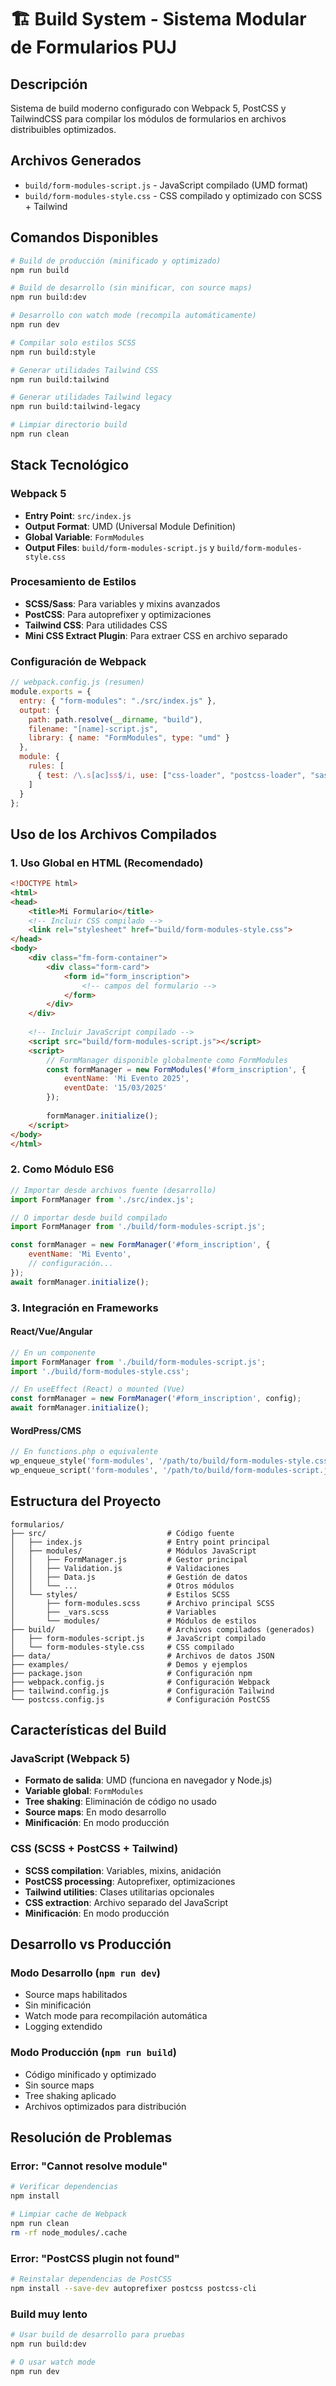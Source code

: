 # 🏗️ Build System - Sistema Modular de Formularios PUJ

## Descripción
Sistema de build moderno configurado con Webpack 5, PostCSS y TailwindCSS para compilar los módulos de formularios en archivos distribuibles optimizados.

## Archivos Generados
- `build/form-modules-script.js` - JavaScript compilado (UMD format)
- `build/form-modules-style.css` - CSS compilado y optimizado con SCSS + Tailwind

## Comandos Disponibles

```bash
# Build de producción (minificado y optimizado)
npm run build

# Build de desarrollo (sin minificar, con source maps)
npm run build:dev

# Desarrollo con watch mode (recompila automáticamente)
npm run dev

# Compilar solo estilos SCSS
npm run build:style

# Generar utilidades Tailwind CSS
npm run build:tailwind

# Generar utilidades Tailwind legacy
npm run build:tailwind-legacy

# Limpiar directorio build
npm run clean
```

## Stack Tecnológico

### Webpack 5
- **Entry Point**: `src/index.js`
- **Output Format**: UMD (Universal Module Definition)
- **Global Variable**: `FormModules`
- **Output Files**: `build/form-modules-script.js` y `build/form-modules-style.css`

### Procesamiento de Estilos
- **SCSS/Sass**: Para variables y mixins avanzados
- **PostCSS**: Para autoprefixer y optimizaciones
- **Tailwind CSS**: Para utilidades CSS
- **Mini CSS Extract Plugin**: Para extraer CSS en archivo separado

### Configuración de Webpack

```javascript
// webpack.config.js (resumen)
module.exports = {
  entry: { "form-modules": "./src/index.js" },
  output: {
    path: path.resolve(__dirname, "build"),
    filename: "[name]-script.js",
    library: { name: "FormModules", type: "umd" }
  },
  module: {
    rules: [
      { test: /\.s[ac]ss$/i, use: ["css-loader", "postcss-loader", "sass-loader"] }
    ]
  }
};
```

## Uso de los Archivos Compilados

### 1. Uso Global en HTML (Recomendado)
```html
<!DOCTYPE html>
<html>
<head>
    <title>Mi Formulario</title>
    <!-- Incluir CSS compilado -->
    <link rel="stylesheet" href="build/form-modules-style.css">
</head>
<body>
    <div class="fm-form-container">
        <div class="form-card">
            <form id="form_inscription">
                <!-- campos del formulario -->
            </form>
        </div>
    </div>
    
    <!-- Incluir JavaScript compilado -->
    <script src="build/form-modules-script.js"></script>
    <script>
        // FormManager disponible globalmente como FormModules
        const formManager = new FormModules('#form_inscription', {
            eventName: 'Mi Evento 2025',
            eventDate: '15/03/2025'
        });
        
        formManager.initialize();
    </script>
</body>
</html>
```

### 2. Como Módulo ES6
```javascript
// Importar desde archivos fuente (desarrollo)
import FormManager from './src/index.js';

// O importar desde build compilado
import FormManager from './build/form-modules-script.js';

const formManager = new FormManager('#form_inscription', {
    eventName: 'Mi Evento',
    // configuración...
});
await formManager.initialize();
```

### 3. Integración en Frameworks

#### React/Vue/Angular
```javascript
// En un componente
import FormManager from './build/form-modules-script.js';
import './build/form-modules-style.css';

// En useEffect (React) o mounted (Vue)
const formManager = new FormManager('#form_inscription', config);
await formManager.initialize();
```

#### WordPress/CMS
```php
// En functions.php o equivalente
wp_enqueue_style('form-modules', '/path/to/build/form-modules-style.css');
wp_enqueue_script('form-modules', '/path/to/build/form-modules-script.js');
```

## Estructura del Proyecto

```
formularios/
├── src/                           # Código fuente
│   ├── index.js                   # Entry point principal
│   ├── modules/                   # Módulos JavaScript
│   │   ├── FormManager.js         # Gestor principal
│   │   ├── Validation.js          # Validaciones
│   │   ├── Data.js                # Gestión de datos
│   │   └── ...                    # Otros módulos
│   └── styles/                    # Estilos SCSS
│       ├── form-modules.scss      # Archivo principal SCSS
│       ├── _vars.scss             # Variables
│       └── modules/               # Módulos de estilos
├── build/                         # Archivos compilados (generados)
│   ├── form-modules-script.js     # JavaScript compilado
│   └── form-modules-style.css     # CSS compilado
├── data/                          # Archivos de datos JSON
├── examples/                      # Demos y ejemplos
├── package.json                   # Configuración npm
├── webpack.config.js              # Configuración Webpack
├── tailwind.config.js             # Configuración Tailwind
└── postcss.config.js              # Configuración PostCSS
```

## Características del Build

### JavaScript (Webpack 5)
- **Formato de salida**: UMD (funciona en navegador y Node.js)
- **Variable global**: `FormModules`
- **Tree shaking**: Eliminación de código no usado
- **Source maps**: En modo desarrollo
- **Minificación**: En modo producción

### CSS (SCSS + PostCSS + Tailwind)
- **SCSS compilation**: Variables, mixins, anidación
- **PostCSS processing**: Autoprefixer, optimizaciones
- **Tailwind utilities**: Clases utilitarias opcionales
- **CSS extraction**: Archivo separado del JavaScript
- **Minificación**: En modo producción

## Desarrollo vs Producción

### Modo Desarrollo (`npm run dev`)
- Source maps habilitados
- Sin minificación
- Watch mode para recompilación automática
- Logging extendido

### Modo Producción (`npm run build`)
- Código minificado y optimizado
- Sin source maps
- Tree shaking aplicado
- Archivos optimizados para distribución

## Resolución de Problemas

### Error: "Cannot resolve module"
```bash
# Verificar dependencias
npm install

# Limpiar cache de Webpack
npm run clean
rm -rf node_modules/.cache
```

### Error: "PostCSS plugin not found"
```bash
# Reinstalar dependencias de PostCSS
npm install --save-dev autoprefixer postcss postcss-cli
```

### Build muy lento
```bash
# Usar build de desarrollo para pruebas
npm run build:dev

# O usar watch mode
npm run dev
```